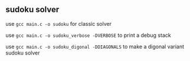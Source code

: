 ## sudoku solver

use ```gcc main.c -o sudoku``` for classic solver

use ```gcc main.c -o sudoku_verbose -DVERBOSE``` to print a debug stack

use ```gcc main.c -o sudoku_digonal -DDIAGONALS``` to make a digonal variant sudoku solver

